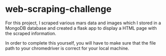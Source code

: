 # web-scraping-challenge

For this project, I scraped various mars data and images which I stored in a MongoDB database and created a flask app to display a HTML page with the scraped information.

In order to complete this yourself, you will have to make sure that the file path to your chromedriver is correct for your local machine.